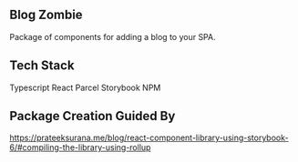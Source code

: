 ## Blog Zombie

Package of components for adding a blog to your SPA.

## Tech Stack

Typescript
React
Parcel
Storybook
NPM

## Package Creation Guided By

https://prateeksurana.me/blog/react-component-library-using-storybook-6/#compiling-the-library-using-rollup
